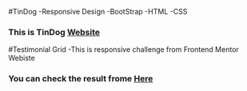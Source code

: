 

#TinDog 
-Responsive Design
-BootStrap
-HTML
-CSS

### This is TinDog [Website](https://lynnphoann.github.io/O-market/TinDog-Start/index.html)

#Testimonial Grid
-This is responsive challenge from Frontend Mentor Webiste

### You can check the result frome [Here](https://lynnphoann.github.io/O-market/testimonial-grid/index.html)


